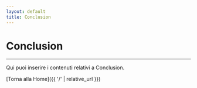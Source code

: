 ```yaml
---
layout: default
title: Conclusion
---
```


# Conclusion


---

Qui puoi inserire i contenuti relativi a Conclusion.

[Torna alla Home]({{ '/' | relative_url }})
